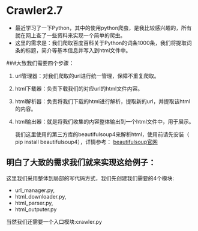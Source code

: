 # Crawler2.7

* 最近学习了一下Python，其中的使用python爬虫，是我比较感兴趣的，所有就在网上查了一些资料来实现一个简单的爬虫。
* 这里的需求是：我们爬取百度百科关于Python的词条1000条，我们将提取词条的标题，简介等基本信息并写入到html文件中。

###大致我们需要四个步骤：

1. url管理器：对我们爬取的url进行统一管理，保障不重复爬取。 
2. html下载器：负责下载我们的对应url的html文件内容。 
3. html解析器：负责将我们下载的html进行解析，提取新的url，并提取该html的内容。 
4. html输出器：就是将我们收集的内容整体输出到一个html文件中，用于展示。

	我们这里使用的第三方库的beautifulsoup4来解析html，使用前请先安装（ pip install beautifulsoup4），详情参考：
	[beautifulsoup官网](http://www.crummy.com/software/BeautifulSoup/bs4/doc/) 
		  


明白了大致的需求我们就来实现这给例子：
---- 
这里我们采用整体到局部的写代码方式，我们先创建我们需要的4个模块:

* url_manager.py, 
* html_downloader.py, 
* html_parser.py, 
* html_outputer.py
 
当然我们还需要一个入口模块:crawler.py